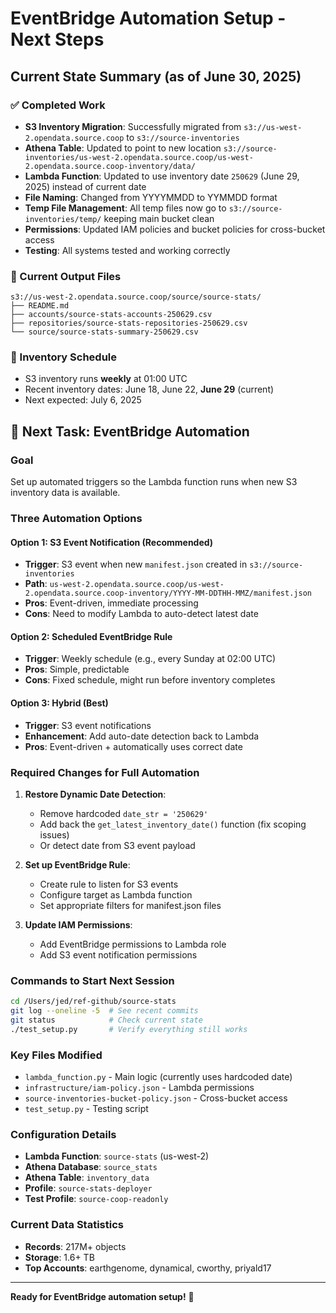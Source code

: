 # EventBridge Automation Setup - Next Steps

## Current State Summary (as of June 30, 2025)

### ✅ Completed Work
- **S3 Inventory Migration**: Successfully migrated from `s3://us-west-2.opendata.source.coop` to `s3://source-inventories`
- **Athena Table**: Updated to point to new location `s3://source-inventories/us-west-2.opendata.source.coop/us-west-2.opendata.source.coop-inventory/data/`
- **Lambda Function**: Updated to use inventory date `250629` (June 29, 2025) instead of current date
- **File Naming**: Changed from YYYYMMDD to YYMMDD format
- **Temp File Management**: All temp files now go to `s3://source-inventories/temp/` keeping main bucket clean
- **Permissions**: Updated IAM policies and bucket policies for cross-bucket access
- **Testing**: All systems tested and working correctly

### 📂 Current Output Files
```
s3://us-west-2.opendata.source.coop/source/source-stats/
├── README.md
├── accounts/source-stats-accounts-250629.csv
├── repositories/source-stats-repositories-250629.csv
└── source/source-stats-summary-250629.csv
```

### 📅 Inventory Schedule
- S3 inventory runs **weekly** at 01:00 UTC
- Recent inventory dates: June 18, June 22, **June 29** (current)
- Next expected: July 6, 2025

## 🎯 Next Task: EventBridge Automation

### Goal
Set up automated triggers so the Lambda function runs when new S3 inventory data is available.

### Three Automation Options

#### Option 1: S3 Event Notification (Recommended)
- **Trigger**: S3 event when new `manifest.json` created in `s3://source-inventories`
- **Path**: `us-west-2.opendata.source.coop/us-west-2.opendata.source.coop-inventory/YYYY-MM-DDTHH-MMZ/manifest.json`
- **Pros**: Event-driven, immediate processing
- **Cons**: Need to modify Lambda to auto-detect latest date

#### Option 2: Scheduled EventBridge Rule
- **Trigger**: Weekly schedule (e.g., every Sunday at 02:00 UTC)
- **Pros**: Simple, predictable
- **Cons**: Fixed schedule, might run before inventory completes

#### Option 3: Hybrid (Best)
- **Trigger**: S3 event notifications
- **Enhancement**: Add auto-date detection back to Lambda
- **Pros**: Event-driven + automatically uses correct date

### Required Changes for Full Automation

1. **Restore Dynamic Date Detection**: 
   - Remove hardcoded `date_str = '250629'`
   - Add back the `get_latest_inventory_date()` function (fix scoping issues)
   - Or detect date from S3 event payload

2. **Set up EventBridge Rule**:
   - Create rule to listen for S3 events
   - Configure target as Lambda function
   - Set appropriate filters for manifest.json files

3. **Update IAM Permissions**:
   - Add EventBridge permissions to Lambda role
   - Add S3 event notification permissions

### Commands to Start Next Session

```bash
cd /Users/jed/ref-github/source-stats
git log --oneline -5  # See recent commits
git status            # Check current state
./test_setup.py       # Verify everything still works
```

### Key Files Modified
- `lambda_function.py` - Main logic (currently uses hardcoded date)
- `infrastructure/iam-policy.json` - Lambda permissions
- `source-inventories-bucket-policy.json` - Cross-bucket access
- `test_setup.py` - Testing script

### Configuration Details
- **Lambda Function**: `source-stats` (us-west-2)
- **Athena Database**: `source_stats`
- **Athena Table**: `inventory_data`
- **Profile**: `source-stats-deployer`
- **Test Profile**: `source-coop-readonly`

### Current Data Statistics
- **Records**: 217M+ objects
- **Storage**: 1.6+ TB
- **Top Accounts**: earthgenome, dynamical, cworthy, priyald17

---

**Ready for EventBridge automation setup!** 🚀 